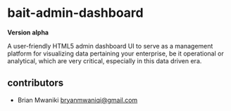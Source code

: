 # bait-admin-dashboard

**Version alpha**

A user-friendly HTML5 admin dashboard UI to serve as a management platform for visualizing data pertaining your enterprise, be it 
operational or analytical, which are very critical, especially in this data driven era.

## contributors

- Brian Mwaniki <bryanmwaniqi@gmail.com>
